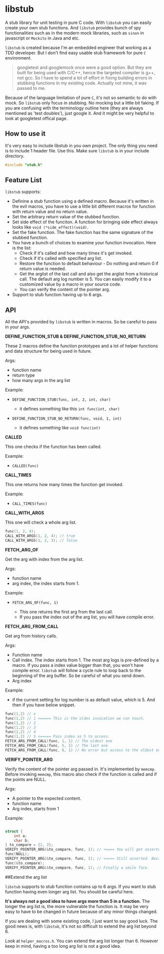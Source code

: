 # libstub
A stub library for unit testing in pure C code. With `libstub` you can easily create your own stub functions. And `libstub` provides bunch of spy functionalities such as in the modern mock libraries, such as `sinon` in javascript or `Mockito` in Java and etc.

`libstub` is created because I'm an embedded engineer that working as a TDD developer. But I don't find easy usable stub framework for pure `C` environment. 

> googletest and googlemock once were a good option. But they are built for being used with C/C++, hence the targeted compiler is g++, not gcc. So I have to spend a lot of effort in fixing building errors in stubbing functions in my existing code. Actually not mine, it was passed to me.

Because of the language limitation of pure  `C`, it's not so semantic to do with mock. So `libstub` only focus in stubbing. No mocking but a little bit faking. If you are confusing with the terminology outline here (they are always mentioned as 'test doubles'), just google it. And it might be very helpful to look at googletest offical page.

## How to use it

It's very easy to include libstub in you own project. The only thing you need is to include 1 header file. Use this. Make sure `libstub` is in your include directory.

```c
#include "stub.h"
```



## Feature List

`libstub` supports:

- Definine a stub function using a defined macro. Because it's written in the evil macros, you have to use a little bit different macros for function with return value and no return value.
- Set the arbitrary return value of the stubbed function.
- Set side effect of the funciton. A function for bringing side effect always looks like `void (*side_effect)(void)`.
- Set the fake function. The fake function has the same signature of the stubbed function.
- You have a bunch of choices to examine your function invocation. Here is the list:
  - Check if it's called and how many times it's get invoked.
  - Check if it's called with specified arg list.
  - Restore the function to default behaviour - Do nothing and return 0 if return value is needed.
  - Get the arglist of the last call and also get the arglist from a historical call. The default arg log number is 5. You can easily modify it to a customized value by a macro in your source code. 
  - You can verify the content of the pointer arg.
- Support to stub function having up to 6 args.  

## API

All the API's provided by `libstub` is written in macros. So be careful to pass in your args.

**DEFINE_FUNCTION_STUB & DEFINE_FUNCTION_STUB_NO_RETURN**

These 2 macros define the function prototypes and a lot of helper functions and data structure for being used in future.

Args:

- function name
- return type
- how many args in the arg list

Example:

- `DEFINE_FUNCTION_STUB(func, int, 2, int, char)`

  - it defines something like this `int func(int, char)`

- `DEFINE_FUNCTION_STUB_NO_RETURN(func, void, 1, int)`

  - it defines something like `void func(int)`

**CALLED**

This one checks if the function has been called.

Example:

- `CALLED(func)`

**CALL_TIMES**

This one returns how many times the function get invoked.

Example:

- `CALL_TIMES(func)`

**CALL_WITH_ARGS**

This one will check a whole arg list.

```c
func(1, 2, 4);
CALL_WITH_ARGS(1, 2, 4); // true
CALL_WITH_ARGS(1, 2, 3); // false
```



**FETCH_ARG_OF**

Get the arg with index from the arg list.

Args:

- function name
- arg index, the index starts from 1.

Example:

- `FETCH_ARG_OF(func, 1)`

  - This one returns the first arg from the last call.
  - If you pass the index out of the arg list, you will have compile error.

**FETCH_ARG_FROM_CALL**

Get arg from history calls.

Args:

- Function name
- Call index. The index starts from 1. The most arg logs is pre-defined by a macro. If you pass a index value bigger than that, you won't have compile error. `libstub` will follow a cycle rule to loop back to the beginning of the arg buffer. So be careful of what you send down.
- Arg index

Example:

- if the current setting for log number is as default value, which is 5. And then if you have below snippet.

```C
func(1,2) // x
func(1,2) // 1 <===== This is the oldes invocation we can touch.
func(1,2) // 2
func(1,2) // 3
func(1,2) // 4
func(1,2) // 5 <===== Pass index as 5 to access.
FETCH_ARG_FROM_CALL(func, 1, 1) // The oldest one
FETCH_ARG_FROM_CALL(func, 5, 1) // The last one
FETCH_ARG_FROM_CALL(func, 6, 1) // No error but access to the oldest one. 
```

**VERIFY_POINTER_ARG**

Verify the content of the pointer arg passed in. It's implemented by `memcmp`. Before invoking `memcmp`, this macro also check if the function is called and if the points are NULL.

Args:

- A pointer to the expected content.
- function name
- Arg index, starts from 1

Example:

```c

struct {
    int a;
    char b;
} to_compare = {1, 2};
VERIFY_POINTER_ARG(&to_compare, func, 1); // <==== You will get asserted here. Because no call happens yet.
func(NULL);
VERIFY_POINTER_ARG(&to_compare, func, 1); // <==== Still asserted. Because the arg is a NULL pointer.
func(&to_compare);
VERIFY_POINTER_ARG(&to_compare, func, 1); // Finally a smile face.
```

##Extend the arg list

 `libstub` supports to stub function contains up to 6 args. If you want to stub function having even longer arg list. You should be careful here. 

**It's always not a good idea to have args more than 5 in a function.** The longer the arg list is, the more vulnerable the function is. It may be very easy to have to be changed in future because of any minor things changed. 

If you are dealing with some existing code, I just want to say good luck. The good news is, with `libstub`, it's not so difficult to extend the arg list beyond 6.

Look at `helper_macros.h`. You can extend the arg list longer than 6. However keep in mind, having a too long arg list is not a good idea.
